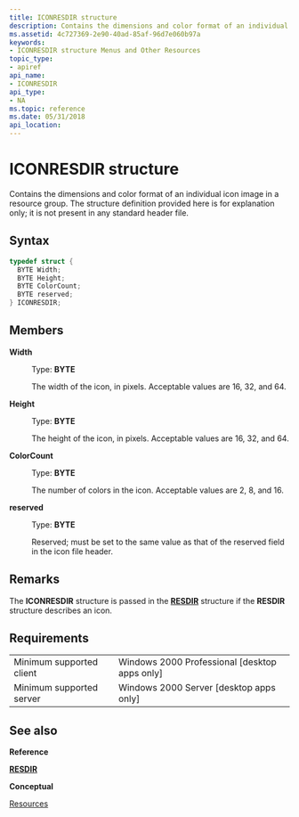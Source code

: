 ```yaml
---
title: ICONRESDIR structure
description: Contains the dimensions and color format of an individual icon image in a resource group. The structure definition provided here is for explanation only; it is not present in any standard header file.
ms.assetid: 4c727369-2e90-40ad-85af-96d7e060b97a
keywords:
- ICONRESDIR structure Menus and Other Resources
topic_type:
- apiref
api_name:
- ICONRESDIR
api_type:
- NA
ms.topic: reference
ms.date: 05/31/2018
api_location: 
---
```


# ICONRESDIR structure

Contains the dimensions and color format of an individual icon image in a resource group. The structure definition provided here is for explanation only; it is not present in any standard header file.

## Syntax


```C++
typedef struct {
  BYTE Width;
  BYTE Height;
  BYTE ColorCount;
  BYTE reserved;
} ICONRESDIR;
```



## Members

<dl> <dt>

**Width**
</dt> <dd>

Type: **BYTE**

</dd> <dd>

The width of the icon, in pixels. Acceptable values are 16, 32, and 64.

</dd> <dt>

**Height**
</dt> <dd>

Type: **BYTE**

</dd> <dd>

The height of the icon, in pixels. Acceptable values are 16, 32, and 64.

</dd> <dt>

**ColorCount**
</dt> <dd>

Type: **BYTE**

</dd> <dd>

The number of colors in the icon. Acceptable values are 2, 8, and 16.

</dd> <dt>

**reserved**
</dt> <dd>

Type: **BYTE**

</dd> <dd>

Reserved; must be set to the same value as that of the reserved field in the icon file header.

</dd> </dl>

## Remarks

The **ICONRESDIR** structure is passed in the [**RESDIR**](resdir.md) structure if the **RESDIR** structure describes an icon.

## Requirements



|                                     |                                                            |
|-------------------------------------|------------------------------------------------------------|
| Minimum supported client<br/> | Windows 2000 Professional \[desktop apps only\]<br/> |
| Minimum supported server<br/> | Windows 2000 Server \[desktop apps only\]<br/>       |



## See also

<dl> <dt>

**Reference**
</dt> <dt>

[**RESDIR**](resdir.md)
</dt> <dt>

**Conceptual**
</dt> <dt>

[Resources](resources.md)
</dt> </dl>

 

 





